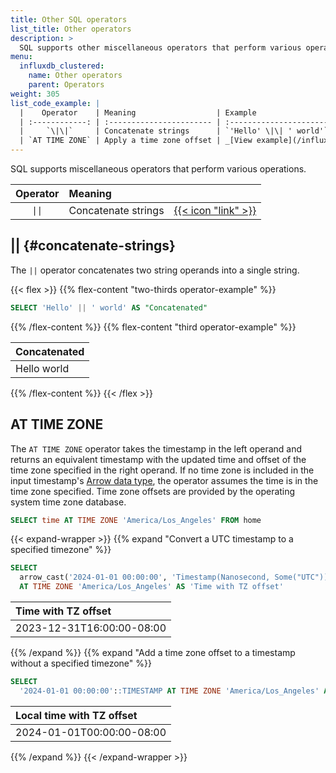 ```yaml
---
title: Other SQL operators
list_title: Other operators
description: >
  SQL supports other miscellaneous operators that perform various operations.
menu:
  influxdb_clustered:
    name: Other operators
    parent: Operators
weight: 305
list_code_example: |
  |    Operator    | Meaning                  | Example                                 | Result        |
  | :------------: | :----------------------- | :-------------------------------------- | :------------ |
  |     `\|\|`     | Concatenate strings      | `'Hello' \|\| ' world'`                 | `Hello world` |
  | `AT TIME ZONE` | Apply a time zone offset | _[View example](/influxdb/clustered/reference/sql/operators/other/#at-time-zone)_ |               |
---
```


SQL supports miscellaneous operators that perform various operations.

| Operator | Meaning             |                                             |
| :------: | :------------------ | :------------------------------------------ |
|  `\|\|`  | Concatenate strings | [{{< icon "link" >}}](#concatenate-strings) |

## || {#concatenate-strings}

The `||` operator concatenates two string operands into a single string.

{{< flex >}}
{{% flex-content "two-thirds operator-example" %}}

```sql
SELECT 'Hello' || ' world' AS "Concatenated"
```

{{% /flex-content %}}
{{% flex-content "third operator-example" %}}

| Concatenated |
| :----------- |
| Hello world  |

{{% /flex-content %}}
{{< /flex >}}

## AT TIME ZONE

The `AT TIME ZONE` operator takes the timestamp in the left operand and returns
an equivalent timestamp with the updated time and offset of the time zone
specified in the right operand.
If no time zone is included in the input timestamp's
[Arrow data type](/influxdb/clustered/reference/sql/data-types/#sql-and-arrow-data-types),
the operator assumes the time is in the time zone specified.
Time zone offsets are provided by the operating system time zone database.

```sql
SELECT time AT TIME ZONE 'America/Los_Angeles' FROM home
```

{{< expand-wrapper >}}
{{% expand "Convert a UTC timestamp to a specified timezone" %}}

```sql
SELECT
  arrow_cast('2024-01-01 00:00:00', 'Timestamp(Nanosecond, Some("UTC"))')
  AT TIME ZONE 'America/Los_Angeles' AS 'Time with TZ offset'
```

| Time with TZ offset       |
| :------------------------ |
| 2023-12-31T16:00:00-08:00 |

{{% /expand %}}
{{% expand "Add a time zone offset to a timestamp without a specified timezone" %}}

```sql
SELECT
  '2024-01-01 00:00:00'::TIMESTAMP AT TIME ZONE 'America/Los_Angeles' AS 'Local time with TZ offset'
```

| Local time with TZ offset |
| :------------------------ |
| 2024-01-01T00:00:00-08:00 |

{{% /expand %}}
{{< /expand-wrapper >}}
